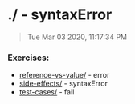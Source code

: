 <text id='top'></text>

# ./ - syntaxError

> Tue Mar 03 2020, 11:17:34 PM

### Exercises:

* [reference-vs-value/](./reference-vs-value/README.md) - error
* [side-effects/](./side-effects/README.md) - syntaxError
* [test-cases/](./test-cases/README.md) - fail

